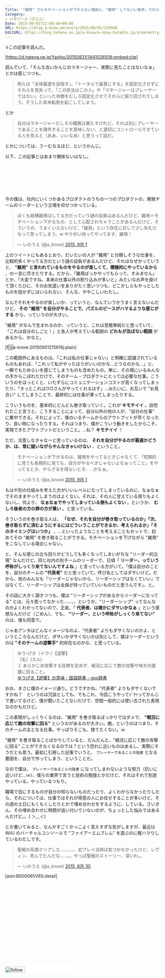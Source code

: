 ```yaml
---
Title: '"雑用" でもモチベーションが下がらない理由と、"雑用" してもいい条件。それと、僕が考えるリーダー像について。'
Category:
- メモワール（ポエム）
Date: 2015-09-01T22:09:48+09:00
URL: https://blog.a-know.me/entry/2015/09/01/220948
EditURL: https://blog.hatena.ne.jp/a-know/a-know.hateblo.jp/atom/entry/6653458415119797297
---
```


↓この記事を読んだ。




[https://d.hatena.ne.jp/Yashio/20150831/1441028506:embed:cite]




読んでいて、「そんな古いかんじのマネージャー、実際に見たことはないなぁ」とかは感じつつも、


> 例えば「全体最適を目指す」、「トータルで最善にする」を固定化させずにそれらを見失って、「この担当はこの人」や「マネージャーはプレーヤーではない」といった命題をむしろ固定化させてそれらに振り回されてしまう。そうした本末転倒を起こしてしまう。


とか


> 自分はマネージャーだしその職務は果たすけれど、それは別にプレーヤーであることを疎外することを意味しない、と適切にコントロールできている人を見ると（ああ、いいなあ）と思うって話だ。


とかについては、うーむなるほど、というかんじ。


以下、この記事とはあまり関係ないはなし。



<!-- more -->

<script async src="//pagead2.googlesyndication.com/pagead/js/adsbygoogle.js"></script>
<!-- article-top -->
<ins class="adsbygoogle"
     style="display:inline-block;width:728px;height:90px"
     data-ad-client="ca-pub-3463034538369189"
     data-ad-slot="8367620130"></ins>
<script>
(adsbygoogle = window.adsbygoogle || []).push({});
</script>


今の僕は、社内にいくつかあるプロダクトのうちの一つのプロダクトの、開発チームのリーダーという立場を仰せつかっている。


<blockquote class="twitter-tweet" lang="ja"><p lang="ja" dir="ltr">ぼくも結構雑用はしてる方だっていう謎の自負はあるんだけど、雑用＝モチベーション下がるもの、として心配されちゃうことがあるんだけど、そういうの、うまくいえないけど、「雑用」という存在に対して少し失礼だなって思ってしまう。w やりがい持ってやってます、雑用！</p>&mdash; いのうえ (@a_know) <a href="https://twitter.com/a_know/status/638508553192370176">2015, 9月 1</a></blockquote>
<script async src="//platform.twitter.com/widgets.js" charset="utf-8"></script>



上のツイートにもあるとおり、だいたいの人が "雑用" と分類しそうな仕事を、比較的多くやってる方だという謎の自負があるんだけど、それはなぜかっていうと、 **"雑用" と言われているものをやるのが楽しくて、積極的にやっているから** 、の一言に尽きたりする。だから、「雑用ばっかやってもらって、すみません」とか、「大変ですね、本来の仕事以外の割り込みが多いと」みたいなお声を掛けて頂くたびに、そのお気遣いをありがたく思いつつも、どこかしらもやっとしたものを抱かずにはいられない、そんな、ややこしいわたし。


なんでそれをやるのが楽しいか、っていうと、なんていうかうまく言えないんだけど、 **その "雑用" を自分がやることで、パズルのピースがハマるような感じがする** から、っていうのが大きい。


"雑用" がなんで生まれるのか、っていうと、これは至極単純だと思っていて、「これは自分のしごと！」と各人が考えている範囲の **どれもが及ばない範囲** があるから、かなと。


[f:id:a-know:20150901215616j:plain]



この範囲外にあるものは、「これは私の仕事じゃない」と明確に認識されているものもあれば、「これって私がやったほうがいいのかな...どうなのかな...」と、一瞬でもためらいを感じてしまうものも含めたもの。単に、その場にいるみんなの手からこぼれただけで、そのチーム・プロダクトにとっては必要な仕事。こういうのをほっとくと、いたずらにコミュニケーションコストが高くなってしまったり、「きっとこれは○○さんがやってくれるはず」...みたいに、お互いで "お見合い" してしまうことで、最終的には仕事が滞ってしまったりする。


こういうものを、基本的にどんどん巻き取っていく。これが **キモチイイ** 。自惚れたこと言うと、こうすることによって、自分以外の他の人が、"自分の仕事" に集中できる。それによって、僕のいるチームからのアウトプットが早くなったり、良い物になったりする。それはつまり、僕がこういう動きをしたからこそ、実現できたアウトプットだということ。...ね？ **キモチイイ** ！


ただ、注意しなきゃなーと思っているのは、 **それを自分がやるのが最適かどうか、は、常に疑いながらやんなきゃいけない** 、ということ。


<blockquote class="twitter-tweet" lang="ja"><p lang="ja" dir="ltr">モチベーションが下がるのは、雑用をやってるときじゃなくて、「短期的に見ても長期的に見ても、自分がやるべきじゃないよなぁってこと」をやってるとき、やらざるを得ないとき、…かなぁ。</p>&mdash; いのうえ (@a_know) <a href="https://twitter.com/a_know/status/638509158875066368">2015, 9月 1</a></blockquote>
<script async src="//platform.twitter.com/widgets.js" charset="utf-8"></script>


もはや別の仕組みを考えた方がいいレベルになってしまっているのに、なぁなぁでそのままやってしまうのはよくない。それは、その人に甘えている周りもよくないし、何より、 **なぁなぁでやってしまっている側もよくない** 。というか、 **むしろ後者の方の罪の方が重い** 。と思っている。



そういうのを巻き取る人は、 **「なぜ、それを自分が巻き取っているのか」「次、巻き取らずに済むようにするにはどういうことができるか、考えられるか」「そのタイミングはいつか」** 、...といったようなことを考えることもセットで、初めてその "雑用" を巻き取ることができる。モチベーションを下げながら "雑用" をこなしている場合じゃない。


と、そんな感じの立ち回りがどうしても多くなってしまいがちな "リーダー的立場" なんだけど、同じ社内の別チームのリーダーで、日頃「 **リーダー、っていう呼称がしっくり来てないんですよね** 」と言っている方がいて。「僕は自分のことを、自分のチームの **"代表者"** だと思っていて。呼び名としてはダサいけど。だから、他のみんなも『リーダーじゃないから、リーダーシップはなくていい』ではなくて、リーダーシップは全員が持っていていいものだと思うんです」、と。


その話に大きく頷きつつも、僕は "リーダーシップがあるからリーダーになってる" とは、元々思ってなかった......、、というか、"リーダーシップ" ってなんなのかよくわかってないので、正直、「 **代表者、は確かにダサいかなぁ** 」という感想なんだけど（ごめん）、でも、 **"リーダー、という呼称がしっくり来てない"** のは、僕も同意で。


じゃあアンタはどんなイメージなのよ、"代表者" よりもダサくないのかよ、というところなんだけど、ダサいかダサくないかは別として、僕はリーダーというのは **"そのチームの遊撃手"** 的存在なのかな、と思っている。


> ゆう‐げき〔イウ‐〕【遊撃】  
［名］(スル)  
１ あらかじめ攻撃する目標を定めず、戦況に応じて敵の攻撃や味方の援護に回ること。  
[ゆうげき【遊撃】の意味 - 国語辞書 - goo辞書](http://dictionary.goo.ne.jp/leaf/jn2/224064/m0u/)


おお、まさに僕のイメージ通り。どうですかね、"代表者" よりもダサくないですかね？　というのは冗談としても、でもこれ、今回こうやってﾄﾞﾔｧってかんじで書いてるけど、僕が聞いたことないだけで、世間一般的には使い古された表現なのかもだけど。


この表現がしっくりくるのは、"雑用" を巻き取るばっかりではダメで、 **"戦況に応じて敵の攻撃に回る"** というのがあるのが大きい。敵、というのはつまり、そのチームの主となる仕事。やっぱりそこも、捨てたくない。ｗ


"雑用" を巻き取ることばかりしていると、だんだんと、"戦況に応じて敵の攻撃に回る" ことができなくなるのでは？という恐れに近いものはあるし、実際にそうだとも思う。最初に引用した記事でいうと、 `プレーヤーであることの阻害` となる要因を、自分で作ってしまう、ということだ。


なので僕は、 `プレーヤーであることの阻害` になってしまわないような努力（抗いに近いけど...ｗ）、僕らの業界で言うと技術の勉強とかだけど、それはそれで別途やっている。やっているつもり。


職場で目にするものが自分の知らないものだったり、よくわからなかったりしたら、それについては、仕事ではそれが得意の人にお任せすることが多いけど、その週の土日にもくもくしたりとかで埋め合わせをするように、している。さいきん、その埋め合わせに時間が追い付いていないのが、ちょっとした悩みではあるんだけど。。( ＞﹏＜)


とか書いてみると、なんかすごくかっこよく見えすぎな気がしますが、最近は WiiU のバーチャルコンソールで "ファイアーエムブレム" を遊ぶのに軽ハマりしているわたしです。

<blockquote class="twitter-tweet" lang="ja"><p lang="ja" dir="ltr">聖戦の系譜クリアした………、、初プレイ当時は気づかなかったけど、レヴィン、死んでたんだな……。。やっぱ聖戦のストーリー、深いわ。。</p>&mdash; いのうえ (@a_know) <a href="https://twitter.com/a_know/status/637954486716076032">2015, 8月 30</a></blockquote>
<script async src="//platform.twitter.com/widgets.js" charset="utf-8"></script>




[asin:B000065V6S:detail]




<script async src="//pagead2.googlesyndication.com/pagead/js/adsbygoogle.js"></script>
<!-- article-bottom2 -->
<ins class="adsbygoogle"
     style="display:inline-block;width:300px;height:250px"
     data-ad-client="ca-pub-3463034538369189"
     data-ad-slot="5274552934"></ins>
<script>
(adsbygoogle = window.adsbygoogle || []).push({});
</script>


<div>
<a href='http://cloud.feedly.com/#subscription%2Ffeed%2Fhttp%3A%2F%2Fblog.a-know.me%2Ffeed'  target='blank'><img id='feedlyFollow' src='//s3.feedly.com/img/follows/feedly-follow-rectangle-volume-small_2x.png' alt='follow us in feedly' width='65' height='20'></a>

<iframe src="//blog.hatena.ne.jp/a-know/a-know.hateblo.jp/subscribe/iframe" allowtransparency="true" frameborder="0" scrolling="no" width="150" height="28"></iframe>
</div>
